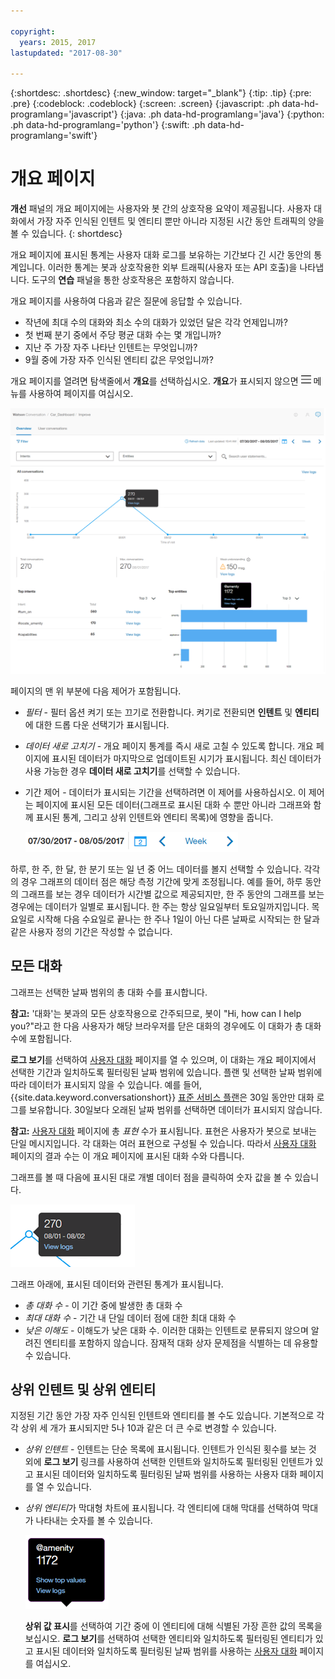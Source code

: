 ```yaml
---

copyright:
  years: 2015, 2017
lastupdated: "2017-08-30"

---
```


{:shortdesc: .shortdesc}
{:new_window: target="_blank"}
{:tip: .tip}
{:pre: .pre}
{:codeblock: .codeblock}
{:screen: .screen}
{:javascript: .ph data-hd-programlang='javascript'}
{:java: .ph data-hd-programlang='java'}
{:python: .ph data-hd-programlang='python'}
{:swift: .ph data-hd-programlang='swift'}

# 개요 페이지

**개선** 패널의 개요 페이지에는 사용자와 봇 간의 상호작용 요약이 제공됩니다. 사용자 대화에서 가장 자주 인식된 인텐트 및 엔티티 뿐만 아니라 지정된 시간 동안 트래픽의 양을 볼 수 있습니다.
{: shortdesc}

개요 페이지에 표시된 통계는 사용자 대화 로그를 보유하는 기간보다 긴 시간 동안의 통계입니다. 이러한 통계는 봇과 상호작용한 외부 트래픽(사용자 또는 API 호출)을 나타냅니다. 도구의 **연습** 패널을 통한 상호작용은 포함하지 않습니다.

개요 페이지를 사용하여 다음과 같은 질문에 응답할 수 있습니다.

* 작년에 최대 수의 대화와 최소 수의 대화가 있었던 달은 각각 언제입니까?
* 첫 번째 분기 중에서 주당 평균 대화 수는 몇 개입니까?
* 지난 주 가장 자주 나타난 인텐트는 무엇입니까?
* 9월 중에 가장 자주 인식된 엔티티 값은 무엇입니까?

개요 페이지를 열려면 탐색줄에서 **개요**를 선택하십시오. **개요**가 표시되지 않으면 ![메뉴](images/Menu_16.png) 메뉴를 사용하여 페이지를 여십시오.

![개요 페이지](images/oview.png)

페이지의 맨 위 부분에 다음 제어가 포함됩니다.

* *필터* - 필터 옵션 켜기 또는 끄기로 전환합니다. 켜기로 전환되면 **인텐트** 및 **엔티티**에 대한 드롭 다운 선택기가 표시됩니다.
* *데이터 새로 고치기* - 개요 페이지 통계를 즉시 새로 고칠 수 있도록 합니다. 개요 페이지에 표시된 데이터가 마지막으로 업데이트된 시기가 표시됩니다. 최신 데이터가 사용 가능한 경우 **데이터 새로 고치기**를 선택할 수 있습니다.
* 기간 제어 - 데이터가 표시되는 기간을 선택하려면 이 제어를 사용하십시오. 이 제어는 페이지에 표시된 모든 데이터(그래프로 표시된 대화 수 뿐만 아니라 그래프와 함께 표시된 통계, 그리고 상위 인텐트와 엔티티 목록)에 영향을 줍니다.

  ![기간 제어](images/oview-time.png)

하루, 한 주, 한 달, 한 분기 또는 일 년 중 어느 데이터를 볼지 선택할 수 있습니다. 각각의 경우 그래프의 데이터 점은 해당 측정 기간에 맞게 조정됩니다. 예를 들어, 하루 동안의 그래프를 보는 경우 데이터가 시간별 값으로 제공되지만, 한 주 동안의 그래프를 보는 경우에는 데이터가 일별로 표시됩니다. 한 주는 항상 일요일부터 토요일까지입니다. 목요일로 시작해 다음 수요일로 끝나는 한 주나 1일이 아닌 다른 날짜로 시작되는 한 달과 같은 사용자 정의 기간은 작성할 수 없습니다.

## 모든 대화

그래프는 선택한 날짜 범위의 총 대화 수를 표시합니다.

**참고:** '대화'는 봇과의 모든 상호작용으로 간주되므로, 봇이 "Hi, how can I help you?"라고 한 다음 사용자가 해당 브라우저를 닫은 대화의 경우에도 이 대화가 총 대화 수에 포함됩니다.

**로그 보기**를 선택하여 [사용자 대화](logs_convo.html) 페이지를 열 수 있으며, 이 대화는 개요 페이지에서 선택한 기간과 일치하도록 필터링된 날짜 범위에 있습니다. 플랜 및 선택한 날짜 범위에 따라 데이터가 표시되지 않을 수 있습니다. 예를 들어, {{site.data.keyword.conversationshort}} [표준 서비스 플랜](logs_convo.html#log-limits)은 30일 동안만 대화 로그를 보유합니다. 30일보다 오래된 날짜 범위를 선택하면 데이터가 표시되지 않습니다.

**참고:** [사용자 대화](logs_convo.html) 페이지에 총 *표현* 수가 표시됩니다. 표현은 사용자가 봇으로 보내는 단일 메시지입니다. 각 대화는 여러 표현으로 구성될 수 있습니다. 따라서 [사용자 대화](logs_convo.html) 페이지의 결과 수는 이 개요 페이지에 표시된 대화 수와 다릅니다.

그래프를 볼 때 다음에 표시된 대로 개별 데이터 점을 클릭하여 숫자 값을 볼 수 있습니다.

![단일 데이터 점](images/oview-point.png)

그래프 아래에, 표시된 데이터와 관련된 통계가 표시됩니다.

* *총 대화 수* - 이 기간 중에 발생한 총 대화 수
* *최대 대화 수* - 기간 내 단일 데이터 점에 대한 최대 대화 수
* *낮은 이해도* - 이해도가 낮은 대화 수. 이러한 대화는 인텐트로 분류되지 않으며 알려진 엔티티를 포함하지 않습니다. 잠재적 대화 상자 문제점을 식별하는 데 유용할 수 있습니다.

## 상위 인텐트 및 상위 엔티티

지정된 기간 동안 가장 자주 인식된 인텐트와 엔티티를 볼 수도 있습니다. 기본적으로 각각 상위 세 개가 표시되지만 5나 10과 같은 더 큰 수로 변경할 수 있습니다.

* *상위 인텐트* - 인텐트는 단순 목록에 표시됩니다. 인텐트가 인식된 횟수를 보는 것 외에 **로그 보기** 링크를 사용하여 선택한 인텐트와 일치하도록 필터링된 인텐트가 있고 표시된 데이터와 일치하도록 필터링된 날짜 범위를 사용하는 사용자 대화 페이지를 열 수 있습니다.

* *상위 엔티티*가 막대형 차트에 표시됩니다. 각 엔티티에 대해 막대를 선택하여 막대가 나타내는 숫자를 볼 수 있습니다.

  ![엔티티 데이터 풍선](images/oview-entity.png)

  **상위 값 표시**를 선택하여 기간 중에 이 엔티티에 대해 식별된 가장 흔한 값의 목록을 보십시오. **로그 보기**를 선택하여 선택한 엔티티와 일치하도록 필터링된 엔티티가 있고 표시된 데이터와 일치하도록 필터링된 날짜 범위를 사용하는 [사용자 대화](logs_convo.html) 페이지를 여십시오.
